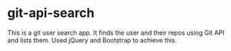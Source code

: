 # git-api-search

This is a git user search app. 
It finds the user and their repos using Git API and lists them.
Used jQuery and Bootstrap to achieve this.
